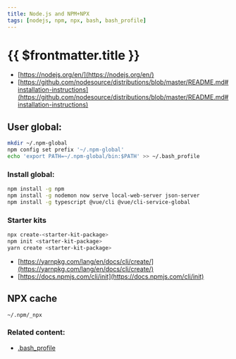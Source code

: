 ```yaml
---
title: Node.js and NPM+NPX
tags: [nodejs, npm, npx, bash, bash_profile]
---
```

# {{ $frontmatter.title }}

*   [https://nodejs.org/en/](https://nodejs.org/en/)
*   [https://github.com/nodesource/distributions/blob/master/README.md#installation-instructions](https://github.com/nodesource/distributions/blob/master/README.md#installation-instructions)

## User global:
```bash
mkdir ~/.npm-global
npm config set prefix '~/.npm-global'
echo 'export PATH=~/.npm-global/bin:$PATH' >> ~/.bash_profile
```
### Install global:
```bash
npm install -g npm
npm install -g nodemon now serve local-web-server json-server
npm install -g typescript @vue/cli @vue/cli-service-global
```
### Starter kits
```bash
npx create-<starter-kit-package>
npm init <starter-kit-package>
yarn create <starter-kit-package>
```
*   [https://yarnpkg.com/lang/en/docs/cli/create/](https://yarnpkg.com/lang/en/docs/cli/create/)
*   [https://docs.npmjs.com/cli/init](https://docs.npmjs.com/cli/init)

## NPX cache

```
~/.npm/_npx
```

### Related content:

*   [.bash\_profile](bash-profile.html)
